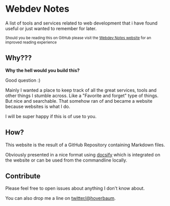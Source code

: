 # Webdev Notes

A list of tools and services related to web development that i have found useful or just wanted to remember for later.

<small>Should you be reading this on GitHub please visit the [Webdev Notes website](https://webdev-notes.netlify.com/#/) for an improved reading experience</small>

## Why???

**Why the hell would you build this?**

Good question :)

Mainly I wanted a place to keep track of all the great services, tools and other things I stumble across. Like a "Favorite and forget" type of things. But nice and searchable. That somehow ran of and became a website because websites is what I do.

I will be super happy if this is of use to you.

## How?

This website is the result of a GitHub Repository containing Markdown files.

Obviously presented in a nice format using [docsify](https://docsify.js.org/#/) which is integrated on the website or can be used from the commandline locally.

## Contribute

Please feel free to open issues about anything I don't know about.

You can also drop me a line on [twitter/@hoverbaum](https://twitter.com/HoverBaum).